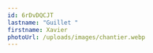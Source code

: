 ```yaml
---
id: 6rDvDQCJT
lastname: "Guillet "
firstname: Xavier
photoUrl: /uploads/images/chantier.webp
---
```

